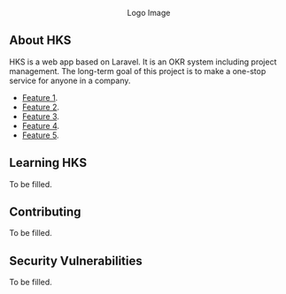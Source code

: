 <p align="center">Logo Image</p>

## About HKS

HKS is a web app based on Laravel. It is an OKR system including project management. The long-term goal of this project is to make a one-stop service for anyone in a company.

- [Feature 1](https://link/to/the/feature's/page).
- [Feature 2](https://link/to/the/feature's/page).
- [Feature 3](https://link/to/the/feature's/page).
- [Feature 4](https://link/to/the/feature's/page).
- [Feature 5](https://link/to/the/feature's/page).

## Learning HKS

To be filled.

## Contributing

To be filled.

## Security Vulnerabilities

To be filled.
